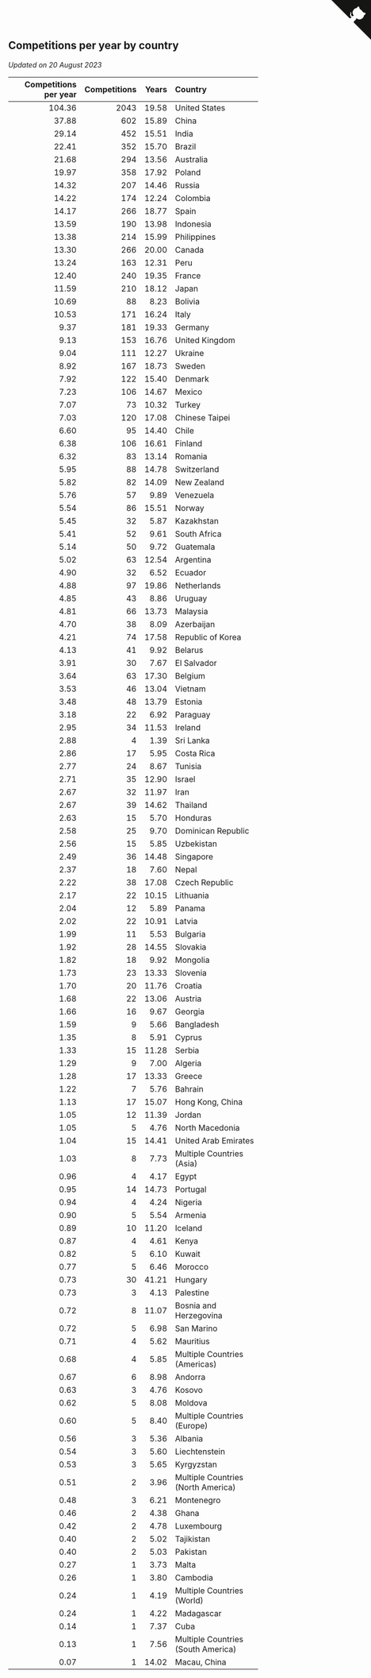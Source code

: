 ## Competitions per year by country

*Updated on 20 August 2023*

| Competitions per year | Competitions | Years | Country |
| ---: | ---: | ---: | :--- |
| 104.36 | 2043 | 19.58 | United States |
| 37.88 | 602 | 15.89 | China |
| 29.14 | 452 | 15.51 | India |
| 22.41 | 352 | 15.70 | Brazil |
| 21.68 | 294 | 13.56 | Australia |
| 19.97 | 358 | 17.92 | Poland |
| 14.32 | 207 | 14.46 | Russia |
| 14.22 | 174 | 12.24 | Colombia |
| 14.17 | 266 | 18.77 | Spain |
| 13.59 | 190 | 13.98 | Indonesia |
| 13.38 | 214 | 15.99 | Philippines |
| 13.30 | 266 | 20.00 | Canada |
| 13.24 | 163 | 12.31 | Peru |
| 12.40 | 240 | 19.35 | France |
| 11.59 | 210 | 18.12 | Japan |
| 10.69 | 88 | 8.23 | Bolivia |
| 10.53 | 171 | 16.24 | Italy |
| 9.37 | 181 | 19.33 | Germany |
| 9.13 | 153 | 16.76 | United Kingdom |
| 9.04 | 111 | 12.27 | Ukraine |
| 8.92 | 167 | 18.73 | Sweden |
| 7.92 | 122 | 15.40 | Denmark |
| 7.23 | 106 | 14.67 | Mexico |
| 7.07 | 73 | 10.32 | Turkey |
| 7.03 | 120 | 17.08 | Chinese Taipei |
| 6.60 | 95 | 14.40 | Chile |
| 6.38 | 106 | 16.61 | Finland |
| 6.32 | 83 | 13.14 | Romania |
| 5.95 | 88 | 14.78 | Switzerland |
| 5.82 | 82 | 14.09 | New Zealand |
| 5.76 | 57 | 9.89 | Venezuela |
| 5.54 | 86 | 15.51 | Norway |
| 5.45 | 32 | 5.87 | Kazakhstan |
| 5.41 | 52 | 9.61 | South Africa |
| 5.14 | 50 | 9.72 | Guatemala |
| 5.02 | 63 | 12.54 | Argentina |
| 4.90 | 32 | 6.52 | Ecuador |
| 4.88 | 97 | 19.86 | Netherlands |
| 4.85 | 43 | 8.86 | Uruguay |
| 4.81 | 66 | 13.73 | Malaysia |
| 4.70 | 38 | 8.09 | Azerbaijan |
| 4.21 | 74 | 17.58 | Republic of Korea |
| 4.13 | 41 | 9.92 | Belarus |
| 3.91 | 30 | 7.67 | El Salvador |
| 3.64 | 63 | 17.30 | Belgium |
| 3.53 | 46 | 13.04 | Vietnam |
| 3.48 | 48 | 13.79 | Estonia |
| 3.18 | 22 | 6.92 | Paraguay |
| 2.95 | 34 | 11.53 | Ireland |
| 2.88 | 4 | 1.39 | Sri Lanka |
| 2.86 | 17 | 5.95 | Costa Rica |
| 2.77 | 24 | 8.67 | Tunisia |
| 2.71 | 35 | 12.90 | Israel |
| 2.67 | 32 | 11.97 | Iran |
| 2.67 | 39 | 14.62 | Thailand |
| 2.63 | 15 | 5.70 | Honduras |
| 2.58 | 25 | 9.70 | Dominican Republic |
| 2.56 | 15 | 5.85 | Uzbekistan |
| 2.49 | 36 | 14.48 | Singapore |
| 2.37 | 18 | 7.60 | Nepal |
| 2.22 | 38 | 17.08 | Czech Republic |
| 2.17 | 22 | 10.15 | Lithuania |
| 2.04 | 12 | 5.89 | Panama |
| 2.02 | 22 | 10.91 | Latvia |
| 1.99 | 11 | 5.53 | Bulgaria |
| 1.92 | 28 | 14.55 | Slovakia |
| 1.82 | 18 | 9.92 | Mongolia |
| 1.73 | 23 | 13.33 | Slovenia |
| 1.70 | 20 | 11.76 | Croatia |
| 1.68 | 22 | 13.06 | Austria |
| 1.66 | 16 | 9.67 | Georgia |
| 1.59 | 9 | 5.66 | Bangladesh |
| 1.35 | 8 | 5.91 | Cyprus |
| 1.33 | 15 | 11.28 | Serbia |
| 1.29 | 9 | 7.00 | Algeria |
| 1.28 | 17 | 13.33 | Greece |
| 1.22 | 7 | 5.76 | Bahrain |
| 1.13 | 17 | 15.07 | Hong Kong, China |
| 1.05 | 12 | 11.39 | Jordan |
| 1.05 | 5 | 4.76 | North Macedonia |
| 1.04 | 15 | 14.41 | United Arab Emirates |
| 1.03 | 8 | 7.73 | Multiple Countries (Asia) |
| 0.96 | 4 | 4.17 | Egypt |
| 0.95 | 14 | 14.73 | Portugal |
| 0.94 | 4 | 4.24 | Nigeria |
| 0.90 | 5 | 5.54 | Armenia |
| 0.89 | 10 | 11.20 | Iceland |
| 0.87 | 4 | 4.61 | Kenya |
| 0.82 | 5 | 6.10 | Kuwait |
| 0.77 | 5 | 6.46 | Morocco |
| 0.73 | 30 | 41.21 | Hungary |
| 0.73 | 3 | 4.13 | Palestine |
| 0.72 | 8 | 11.07 | Bosnia and Herzegovina |
| 0.72 | 5 | 6.98 | San Marino |
| 0.71 | 4 | 5.62 | Mauritius |
| 0.68 | 4 | 5.85 | Multiple Countries (Americas) |
| 0.67 | 6 | 8.98 | Andorra |
| 0.63 | 3 | 4.76 | Kosovo |
| 0.62 | 5 | 8.08 | Moldova |
| 0.60 | 5 | 8.40 | Multiple Countries (Europe) |
| 0.56 | 3 | 5.36 | Albania |
| 0.54 | 3 | 5.60 | Liechtenstein |
| 0.53 | 3 | 5.65 | Kyrgyzstan |
| 0.51 | 2 | 3.96 | Multiple Countries (North America) |
| 0.48 | 3 | 6.21 | Montenegro |
| 0.46 | 2 | 4.38 | Ghana |
| 0.42 | 2 | 4.78 | Luxembourg |
| 0.40 | 2 | 5.02 | Tajikistan |
| 0.40 | 2 | 5.03 | Pakistan |
| 0.27 | 1 | 3.73 | Malta |
| 0.26 | 1 | 3.80 | Cambodia |
| 0.24 | 1 | 4.19 | Multiple Countries (World) |
| 0.24 | 1 | 4.22 | Madagascar |
| 0.14 | 1 | 7.37 | Cuba |
| 0.13 | 1 | 7.56 | Multiple Countries (South America) |
| 0.07 | 1 | 14.02 | Macau, China |


<a href="https://github.com/jonatanklosko/wca_statistics" class="github-corner" aria-label="View source on Github"><svg width="80" height="80" viewBox="0 0 250 250" style="fill:#151513; color:#fff; position: absolute; top: 0; border: 0; right: 0;" aria-hidden="true"><path d="M0,0 L115,115 L130,115 L142,142 L250,250 L250,0 Z"></path><path d="M128.3,109.0 C113.8,99.7 119.0,89.6 119.0,89.6 C122.0,82.7 120.5,78.6 120.5,78.6 C119.2,72.0 123.4,76.3 123.4,76.3 C127.3,80.9 125.5,87.3 125.5,87.3 C122.9,97.6 130.6,101.9 134.4,103.2" fill="currentColor" style="transform-origin: 130px 106px;" class="octo-arm"></path><path d="M115.0,115.0 C114.9,115.1 118.7,116.5 119.8,115.4 L133.7,101.6 C136.9,99.2 139.9,98.4 142.2,98.6 C133.8,88.0 127.5,74.4 143.8,58.0 C148.5,53.4 154.0,51.2 159.7,51.0 C160.3,49.4 163.2,43.6 171.4,40.1 C171.4,40.1 176.1,42.5 178.8,56.2 C183.1,58.6 187.2,61.8 190.9,65.4 C194.5,69.0 197.7,73.2 200.1,77.6 C213.8,80.2 216.3,84.9 216.3,84.9 C212.7,93.1 206.9,96.0 205.4,96.6 C205.1,102.4 203.0,107.8 198.3,112.5 C181.9,128.9 168.3,122.5 157.7,114.1 C157.9,116.9 156.7,120.9 152.7,124.9 L141.0,136.5 C139.8,137.7 141.6,141.9 141.8,141.8 Z" fill="currentColor" class="octo-body"></path></svg></a><style>.github-corner:hover .octo-arm{animation:octocat-wave 560ms ease-in-out}@keyframes octocat-wave{0%,100%{transform:rotate(0)}20%,60%{transform:rotate(-25deg)}40%,80%{transform:rotate(10deg)}}@media (max-width:500px){.github-corner:hover .octo-arm{animation:none}.github-corner .octo-arm{animation:octocat-wave 560ms ease-in-out}}</style>

